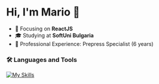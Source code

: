 # Hi, I'm Mario 👋
- :dart: Focusing on **ReactJS**
- :mortar_board: Studying at **SoftUni Bulgaria**
- :hammer: Professional Experience: Prepress Specialist (6 years)

### :hammer_and_wrench: Languages and Tools

[![My Skills](https://skillicons.dev/icons?i=js,typescript,html,css,react,tailwind,nodejs,express,mongodb,jest,photoshop,illustrator,git)](https://skillicons.dev)
